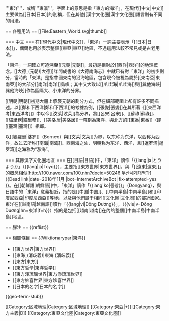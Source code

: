 '''東洋'''，或稱'''東瀛'''，字面上的意思是指「東方的海洋」，在現代[[中文|中文]]主要做為[[日本|日本]]的別稱，但在其他[[漢字文化圈|漢字文化圈]]語言則有不同的用法。

== 各種用法 ==
[[File:Eastern_World.svg|thumb]]

=== 中文 ===
在[[現代中文|現代中文]]，「東洋」一詞主要表示「[[日本|日本]]」，偶爾也用於表示整個[[東亞|東亞]]地區，不過這用法較不常見或是古老用法。

「東洋」一詞確立可追溯至[[元朝|元朝]]，最初是相對於[[西洋|西洋]]的地理概念。[[大德_(元朝)|大德]]年間成書的《大德南海志》中就已有對「東洋」的初步劃分，當時的「東洋」是指中國東南的沿海地區，包含現今被視為屬於[[東南亞|東南亞]]的大部分[[南洋|南洋]]島嶼；其中又大致以[[爪哇海|爪哇海]]與[[巽他海峽|巽他海峽]]作為區隔大、小東洋的分界。

[[明朝|明朝]]初期大體上承襲元朝的劃分方式，但在細部範圍上卻有許多不同描述。以[[鄭和下西洋|鄭和下西洋]]的考據為例，[[張燮|張燮]]在其所著《[[東西洋考|東西洋考]]》中以今[[汶萊|汶萊]]為分界，將[[呂宋|呂宋]]、[[蘇祿|蘇祿]]、[[貓里務|貓里務]]、[[美洛居|美洛居]]一帶劃為東洋，與北方的[[東番|東番]]（即[[臺灣|臺灣]]）相鄰。

以[[婆羅洲|婆罗]]（Borneo）與[[文莱|文莱]]为界，以东称为东洋，以西称为西洋，故过去所称[[南海|南海]]、西南海之处，明朝称为东洋、西洋，且[[暹罗湾|暹罗湾]]之海称为“涨海”。

=== 其餘漢字文化圈地區 ===
在[[日語|日語]]中，「東洋」讀作「{{lang|ja|とうよう}}」（{{lang|ja|Tōyō}}），主要指[[東方世界|東方世界]]，與「[[遠東|遠東]]」的概念相似<ref name="naver">[http://100.naver.com/100.nhn?docid=50246 두산세계대백과]{{Dead link|date=2018年11月 |bot=InternetArchiveBot |fix-attempted=yes }}</ref>。在[[朝鮮語|朝鮮語]]中，「東洋」讀作「{{lang|ko|동양}}」（Dongyang），與日語中的「東洋」意義相近，指的是[[中国|中国]]、[[中南半島|中南半島]]和[[印度尼西亞|印度尼西亞]]等地，以及與他們屬于相同[[文化圈|文化圈]]的鄰近國家<ref name="naver" />。東洋在[[越南語|越南語]]讀作「{{lang|vi|Đông Dương}}」，（{{vie|v=Đông Dương|hn=東洋|f=h}}）指的是包括[[越南|越南]]在內的整個[[中南半島|中南半島]]地區。

== 腳注 ==
{{reflist}}

== 相關條目 ==
{{Wiktionarypar|東洋}}
* [[東方世界|東方世界]]
* [[東海_(消歧義)|東海 (消歧義)]]
* [[東方|東方]]
* [[東方哲學|東洋哲学]]
* [[東方淨琉璃世界|東方淨琉璃世界]]
* [[東方妙喜世界|東方妙喜世界]]
* [[日本的名字|日本的名字]]

{{geo-term-stub}}

[[Category:区域地理|Category:区域地理]]
[[Category:東亞|+]]
[[Category:東方主義|D]]
[[Category:東亞文化圈|Category:東亞文化圈]]